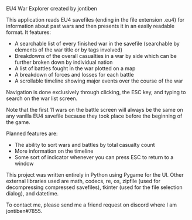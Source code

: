 EU4 War Explorer
created by jontiben

This application reads EU4 savefiles (ending in the file extension .eu4) for information about past wars and then presents it in an easily readable format. It features:
- A searchable list of every finished war in the savefile (searchable by elements of the war title or by tags involved)
- Breakdowns of the overall casualties in a war by side which can be further broken down by individual nation
- A list of battles fought in the war plotted on a map
- A breakdown of forces and losses for each battle
- A scrollable timeline showing major events over the course of the war

Navigation is done exclusively through clicking, the ESC key, and typing to search on the war list screen.

Note that the first 11 wars on the battle screen will always be the same on any vanilla EU4 savefile because they took place before the beginning of the game.


Planned features are:
- The ability to sort wars and battles by total casualty count
- More information on the timeline
- Some sort of indicator whenever you can press ESC to return to a window

This project was written entirely in Python using Pygame for the UI. Other external libraries used are math, codecs, re, os, zipfile (used for decompressing compressed savefiles), tkinter (used for the file selection dialog), and datetime.

To contact me, please send me a friend request on discord where I am jontiben#7855.
